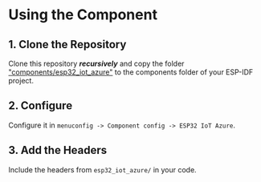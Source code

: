 # Using the Component

## 1. Clone the Repository

Clone this repository **_recursively_** and copy the folder ["components/esp32_iot_azure"](../../components/esp32_iot_azure/) to the components folder of your ESP-IDF project.

## 2. Configure

Configure it in ```menuconfig -> Component config -> ESP32 IoT Azure```.

## 3. Add the Headers

Include the headers from ```esp32_iot_azure/``` in your code.
